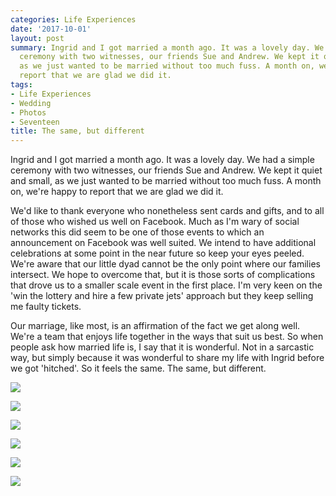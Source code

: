 ```yaml
---
categories: Life Experiences
date: '2017-10-01'
layout: post
summary: Ingrid and I got married a month ago. It was a lovely day. We had a simple
  ceremony with two witnesses, our friends Sue and Andrew. We kept it quiet and small,
  as we just wanted to be married without too much fuss. A month on, we're happy to
  report that we are glad we did it.
tags:
- Life Experiences
- Wedding
- Photos
- Seventeen
title: The same, but different
---
```


Ingrid and I got married a month ago. It was a lovely day. We had a simple ceremony with two witnesses, our friends Sue and Andrew. We kept it quiet and small, as we just wanted to be married without too much fuss. A month on, we're happy to report that we are glad we did it.

We'd like to thank everyone who nonetheless sent cards and gifts, and to all of those who wished us well on Facebook. Much as I'm wary of social networks this did seem to be one of those events to which an announcement on Facebook was well suited. We intend to have additional celebrations at some point in the near future so keep your eyes peeled. We're aware that our little dyad cannot be the only point where our families intersect. We hope to overcome that, but it is those sorts of complications that drove us to a smaller scale event in the first place. I'm very keen on the 'win the lottery and hire a few private jets' approach but they keep selling me faulty tickets.

Our marriage, like most, is an affirmation of the fact we get along well. We're a team that enjoys life together in the ways that suit us best. So when people ask how married life is, I say that it is wonderful. Not in a sarcastic way, but simply because it was wonderful to share my life with Ingrid before we got 'hitched'. So it feels the same. The same, but different.

![](/static/images/wedding/wedding_1.jpg)

![](/static/images/wedding/wedding_2.jpg)

![](/static/images/wedding/wedding_3.jpg)

![](/static/images/wedding/wedding_4.jpg)

![](/static/images/wedding/wedding_5.jpg)

![](/static/images/wedding/wedding_6.jpg)